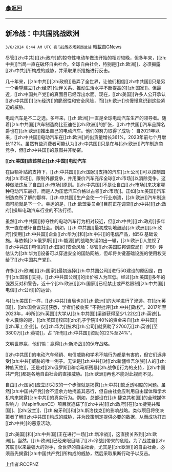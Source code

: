 ###  [:house:返回](README.md)
---


## 新冷战：中共国挑战欧洲
`3/6/2024 8:44 AM UTC 喜马拉雅农场新西兰站` [轉載自GNews](https://gnews.org/articles/2369896)

尽管[[zh:中共]][[zh:政府]]的掠夺性电动车做法开始的相对较晚，但多年来，[[zh:中共]]当局一直在破坏自由社会。全球自由社会，特别是[[zh:欧洲]]，必须揭露[[zh:中共]]所构成的威胁，并采取果断措施进行反击。

几十年来，[[zh:中共]][[zh:政府]]愚弄了全世界，让他们相信[[zh:中共国]]只是另一个希望建立[[zh:经济]]伙伴关系、推动生活水平不断提高的[[zh:国家]]。但最近，[[zh:中国共产党]]的真面目已经浮出水面。现在，[[zh:美国]]许多人公开承认[[zh:中共国]][[zh:经济]]的脆弱性和安全风险，而[[zh:欧洲]]也慢慢意识到这些紧迫的威胁。

电动汽车是不二之选。多年来，[[zh:欧洲]]一直是全球电动汽车生产的领导者。随着[[zh:中共国]]汽车制造商比亚迪在[[zh:欧洲]]的扩张，[[zh:中共国]]汽车品牌名爵也在[[zh:欧洲]]推出自己的电动汽车。他们的努力取得了成功： 自2021年以来，[[zh:中共国]]电动汽车在[[zh:欧洲]]的出货量增长361%，2023年前七个月增长112%。虽然有些消费者可能认为[[zh:中共国]]只是在与[[zh:欧洲]]汽车制造商竞争，但[[zh:中共国]]的意图并非秘密。

**[[zh:美国]]应该禁止[[zh:中国]]电动汽车**

在巨额补贴的支持下，[[zh:中共国]][[zh:国家]]支持的汽车[[zh:公司]]可以控制国内[[zh:市场]]，限制外部竞争，并用廉价汽车充斥全球[[zh:市场]]以消除竞争。这种做法违反了自由[[zh:市场]]原则。[[zh:中共国]]不是让自由[[zh:市场]]来决定哪种电动汽车最好，而是人为压低汽车价格以占领[[zh:市场]]。正如[[zh:美国]]汽车制造商所了解的那样，[[zh:中共国]]生产会使一个行业崩溃，[[zh:欧洲]]汽车制造商可能就是下一个。幸运的是，[[zh:欧盟委员会]]目前正在调查[[zh:中共]][[zh:政府]]操纵电动汽车行业的不法行径。

虽然[[zh:中共国]]掠夺性的电动汽车行为相对较近，但[[zh:中共]][[zh:政府]]多年来一直在破坏自由社会。例如，[[zh:中共国]]最初成功地鼓励[[zh:欧洲]][[zh:政府]]使用[[zh:中共国]]企业[[zh:华为]]和[[zh:中兴]]的电信产品，如5G 基础设施。与依赖[[zh:俄罗斯]][[zh:能源]]的战略失误如出一辙，[[zh:欧洲]]人忽视了[[zh:中共国]]电信的[[zh:国家]]安全风险：尽管[[zh:美国联邦调查局]]（FBI）评估认为[[zh:华为]]设备可以穿透安全的国防网络，但却将关键基础设施的使用权交给了[[zh:中国共产党]]。

许多[[zh:欧洲]][[zh:国家]]最初选择[[zh:中共国公司]]进行5G建设的原因是，由于[[zh:国家]]支持，[[zh:中共国公司]]的出价被人为压低。经过[[zh:美国]]多年的强烈反对和警告，近十个[[zh:欧洲]][[zh:国家]]已经禁止或严格限制[[zh:中共国]]电信[[zh:公司]]的运营。

与[[zh:美国]]一样，[[zh:中共]]当局也对[[zh:欧洲]]的大学进行了渗透。在[[zh:英国]]，[[zh:国会议员]]获悉，学者们被收买 "不得批评[[zh:中共]]政权"。2017年至2023年，46所[[zh:英国]]大学从[[zh:中共国]]渠道获得至少1.22亿[[zh:英镑]]。令人震惊的是，[[zh:英国]]校园[[zh:孔子学院]]40%的资金来自[[zh:中共国]][[zh:军工企业]]。仅[[zh:华为]]技术[[zh:公司]]就资助了2700万[[zh:英镑]]至3800万[[zh:英镑]]，占 "所有[[zh:中共国]]资助的22%至24%"。

文明世界赢，他们输：赢得[[zh:新冷战]]的保守战略。

[[zh:中共国]]的电动汽车倾销、电信威胁和学术不端行为都是有害的，但它们远非受[[zh:中共]]威胁的唯一例子。无论是[[zh:中共]]对[[zh:新疆维吾尔族]]人的[[zh:种族灭绝]]，还是对[[zh:俄罗斯]]和哈马斯残暴[[zh:战争]]行为的支持，[[zh:中国共产党]]都是各地自由社会的直接威胁。[[zh:欧洲]]再也不能对此视而不见。

自由[[zh:国家]]应立即采取的一个步骤就是揭露[[zh:中共]]缺乏透明度的问题。虽然[[zh:中国共产党]]会不遗余力地掩盖其恶行，但自由社会应利用自由媒体和学术机构来揭露[[zh:中共]]的真实行为。例如，总部设在[[zh:捷克共和国]]的全球媒体影响力（MapInfluenCE）项目就追踪了[[zh:中共]][[zh:政府]]在[[zh:捷克共和国]]、[[zh:波兰]]、[[zh:匈牙利]]和[[zh:斯洛伐克]]的影响战略。类似项目将使决策者了解[[zh:中共国]]构成的威胁，并为政策制定提供必要的数据，从而成功打击[[zh:中共]]的恶意活动。

[[zh:美国]]和[[zh:中共国]]正在进行一场[[zh:新冷战]]，这直接关系到[[zh:欧洲]]。当然，[[zh:欧洲]]已经亲眼目睹了[[zh:冷战]]带来的危险。为了战胜自[[zh:苏联]]以来最强大的对手，全世界的自由社会，尤其是[[zh:欧洲]]的自由社会，必须首先揭露[[zh:中国共产党]]所构成的威胁，然后采取果断行动予以反击。


上传者:RCCPNZ
